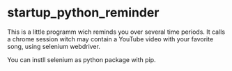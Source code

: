 # startup_python_reminder

This is a little programm wich reminds you over several time periods. 
It calls a chrome session witch may contain a YouTube video with your favorite song, using selenium webdriver.


You can instll selenium as python package with pip. 
